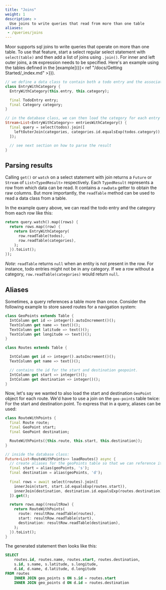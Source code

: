 ```yaml
---
title: "Joins"
weight: 1
description: >
  Use joins to write queries that read from more than one table
aliases:
 - /queries/joins
---
```


Moor supports sql joins to write queries that operate on more than one table. To use that feature, start
a select regular select statement with `select(table)` and then add a list of joins using `.join()`. For
inner and left outer joins, a `ON` expression needs to be specified. Here's an example using the tables
defined in the [example]({{< ref "/docs/Getting Started/_index.md" >}}).

```dart
// we define a data class to contain both a todo entry and the associated category
class EntryWithCategory {
  EntryWithCategory(this.entry, this.category);

  final TodoEntry entry;
  final Category category;
}

// in the database class, we can then load the category for each entry
Stream<List<EntryWithCategory>> entriesWithCategory() {
  final query = select(todos).join([
    leftOuterJoin(categories, categories.id.equalsExp(todos.category)),
  ]);

  // see next section on how to parse the result
}
```

## Parsing results
Calling `get()` or `watch` on a select statement with join returns a `Future` or `Stream` of
`List<TypedResult>` respectively. Each `TypedResult` represents a row from which data can be 
read. It contains a `rawData` getter to obtain the raw columns. But more importantly, the
`readTable` method can be used to read a data class from a table.

In the example query above, we can read the todo entry and the category from each row like this:
```dart
return query.watch().map((rows) {
  return rows.map((row) {
    return EntryWithCategory(
      row.readTable(todos),
      row.readTable(categories),
    );
  }).toList();
});
```

_Note_: `readTable` returns `null` when an entity is not present in the row. For instance, todo entries
might not be in any category. If we a row without a category, `row.readTable(categories)` would return `null`.
## Aliases
Sometimes, a query references a table more than once. Consider the following example to store saved routes for a
navigation system:
```dart
class GeoPoints extends Table {
  IntColumn get id => integer().autoIncrement()();
  TextColumn get name => text()();
  TextColumn get latitude => text()();
  TextColumn get longitude => text()();
}

class Routes extends Table {

  IntColumn get id => integer().autoIncrement()();
  TextColumn get name => text()();

  // contains the id for the start and destination geopoint.
  IntColumn get start => integer()();
  IntColumn get destination => integer()();
}
```

Now, let's say we wanted to also load the start and destination `GeoPoint` object for each route. We'd have to use
a join on the `geo-points` table twice: For the start and destination point. To express that in a query, aliases
can be used:
```dart
class RouteWithPoints {
  final Route route;
  final GeoPoint start;
  final GeoPoint destination;

  RouteWithPoints({this.route, this.start, this.destination});
}

// inside the database class:
Future<List<RouteWithPoints>> loadRoutes() async {
  // create aliases for the geoPoints table so that we can reference it twice
  final start = alias(geoPoints, 's');
  final destination = alias(geoPoints, 'd');
 
  final rows = await select(routes).join([
    innerJoin(start, start.id.equalsExp(routes.start)),
    innerJoin(destination, destination.id.equalsExp(routes.destination)),
  ]).get();

  return rows.map((resultRow) {
    return RouteWithPoints(
      route: resultRow.readTable(routes),
      start: resultRow.readTable(start),
      destination: resultRow.readTable(destination),
    );
  }).toList();
}
```
The generated statement then looks like this:
```sql
SELECT 
    routes.id, routes.name, routes.start, routes.destination,
    s.id, s.name, s.latitude, s.longitude,
    d.id, d.name, d.latitude, d.longitude 
FROM routes 
    INNER JOIN geo_points s ON s.id = routes.start
    INNER JOIN geo_points d ON d.id = routes.destination
```